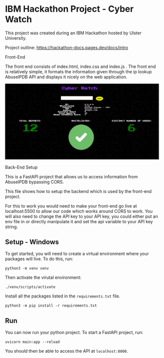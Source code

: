 # IBM Hackathon Project - Cyber Watch

This project was created during an IBM Hackathon hosted by Ulster University.

Project outline: https://hackathon-docs.pages.dev/docs/intro


Front-End

The front end consists of index.html, index.css and index.js . The front end is relatively simple, it formats the information given through the ip lookup AbuseIPDB API and displays it nicely on the web application.

![Preview of FrontEnd](https://github.com/SilverStoneBBQ/CyberWatchIPLookup/blob/main/CyberWatchIPLookup2.jpg?raw=true)


Back-End Setup

This is a FastAPI project that allows us to access information from AbuseIPDB bypassing CORS.

This file shows how to setup the backend which is used by the front-end project. 

For this to work you would need to make your front-end go live at localhost:5500 to allow our code which works around CORS to work.
You will also need to change the API key to your API key, you could either put an env file in or directly manipulate it and set the api variable to your API key string.

## Setup - Windows

To get started, you will need to create a virtual environment where your packages will live.
To do this, run:

```shell
python3 -m venv venv
```

Then activate the virutal environment:

```shell
./venv/scripts/activate
```

Install all the packages listed in the `requirements.txt` file.

```shell
python3 -m pip install -r requirements.txt
```

## Run

You can now run your python project. To start a FastAPI project, run:

```shell
uvicorn main:app --reload
```

You should then be able to access the API at `localhost:8000`.
